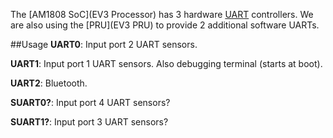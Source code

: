 The [AM1808 SoC](EV3 Processor) has 3 hardware [UART](https://en.wikipedia.org/wiki/Universal_asynchronous_receiver/transmitter) controllers. We are also using the [PRU](EV3 PRU) to provide 2 additional software UARTs.

##Usage
__UART0__: Input port 2 UART sensors.

__UART1__: Input port 1 UART sensors. Also debugging terminal (starts at boot).

__UART2__: Bluetooth.

__SUART0?__: Input port 4 UART sensors?

__SUART1?__: Input port 3 UART sensors?

